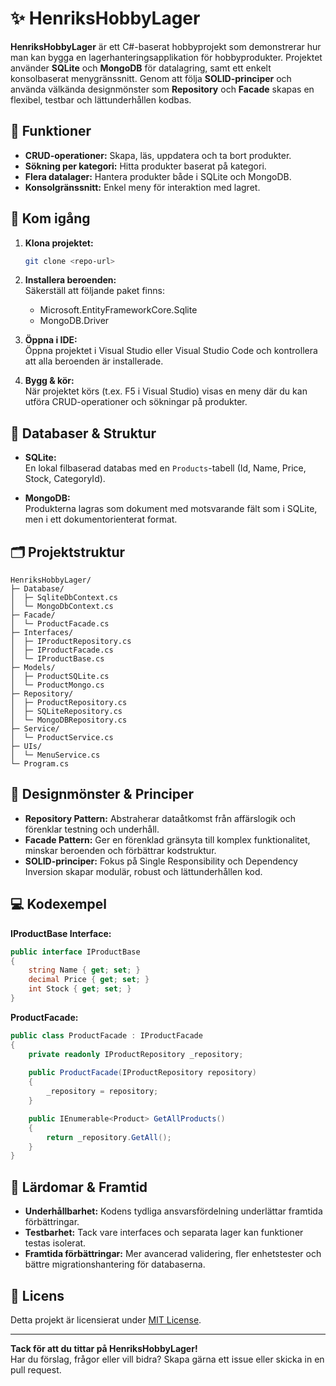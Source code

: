 # ✨ HenriksHobbyLager

**HenriksHobbyLager** är ett C#-baserat hobbyprojekt som demonstrerar hur man kan bygga en lagerhanteringsapplikation för hobbyprodukter. Projektet använder **SQLite** och **MongoDB** för datalagring, samt ett enkelt konsolbaserat menygränssnitt. Genom att följa **SOLID-principer** och använda välkända designmönster som **Repository** och **Facade** skapas en flexibel, testbar och lättunderhållen kodbas.

## 🌱 Funktioner

- **CRUD-operationer:** Skapa, läs, uppdatera och ta bort produkter.
- **Sökning per kategori:** Hitta produkter baserat på kategori.
- **Flera datalager:** Hantera produkter både i SQLite och MongoDB.
- **Konsolgränssnitt:** Enkel meny för interaktion med lagret.

## 🚀 Kom igång

1. **Klona projektet:**
   ```bash
   git clone <repo-url>
   ```
   
2. **Installera beroenden:**  
   Säkerställ att följande paket finns:
   - Microsoft.EntityFrameworkCore.Sqlite
   - MongoDB.Driver
   
3. **Öppna i IDE:**  
   Öppna projektet i Visual Studio eller Visual Studio Code och kontrollera att alla beroenden är installerade.

4. **Bygg & kör:**  
   När projektet körs (t.ex. F5 i Visual Studio) visas en meny där du kan utföra CRUD-operationer och sökningar på produkter.

## 💾 Databaser & Struktur

- **SQLite:**  
  En lokal filbaserad databas med en `Products`-tabell (Id, Name, Price, Stock, CategoryId).
  
- **MongoDB:**  
  Produkterna lagras som dokument med motsvarande fält som i SQLite, men i ett dokumentorienterat format.

## 🗂 Projektstruktur

```
HenriksHobbyLager/
├─ Database/
│  ├─ SqliteDbContext.cs
│  └─ MongoDbContext.cs
├─ Facade/
│  └─ ProductFacade.cs
├─ Interfaces/
│  ├─ IProductRepository.cs
│  ├─ IProductFacade.cs
│  └─ IProductBase.cs
├─ Models/
│  ├─ ProductSQLite.cs
│  └─ ProductMongo.cs
├─ Repository/
│  ├─ ProductRepository.cs
│  ├─ SQLiteRepository.cs
│  └─ MongoDBRepository.cs
├─ Service/
│  └─ ProductService.cs
├─ UIs/
│  └─ MenuService.cs
└─ Program.cs
```

## 🧩 Designmönster & Principer

- **Repository Pattern:** Abstraherar dataåtkomst från affärslogik och förenklar testning och underhåll.
- **Facade Pattern:** Ger en förenklad gränsyta till komplex funktionalitet, minskar beroenden och förbättrar kodstruktur.
- **SOLID-principer:** Fokus på Single Responsibility och Dependency Inversion skapar modulär, robust och lättunderhållen kod.

## 💻 Kodexempel

**IProductBase Interface:**
```csharp
public interface IProductBase
{
    string Name { get; set; }
    decimal Price { get; set; }
    int Stock { get; set; }
}
```

**ProductFacade:**
```csharp
public class ProductFacade : IProductFacade
{
    private readonly IProductRepository _repository;
    
    public ProductFacade(IProductRepository repository)
    {
        _repository = repository;
    }

    public IEnumerable<Product> GetAllProducts()
    {
        return _repository.GetAll();
    }
}
```

## 🌟 Lärdomar & Framtid

- **Underhållbarhet:** Kodens tydliga ansvarsfördelning underlättar framtida förbättringar.
- **Testbarhet:** Tack vare interfaces och separata lager kan funktioner testas isolerat.
- **Framtida förbättringar:** Mer avancerad validering, fler enhetstester och bättre migrationshantering för databaserna.

## 📜 Licens

Detta projekt är licensierat under [MIT License](./LICENSE).

---

**Tack för att du tittar på HenriksHobbyLager!**  
Har du förslag, frågor eller vill bidra? Skapa gärna ett issue eller skicka in en pull request.